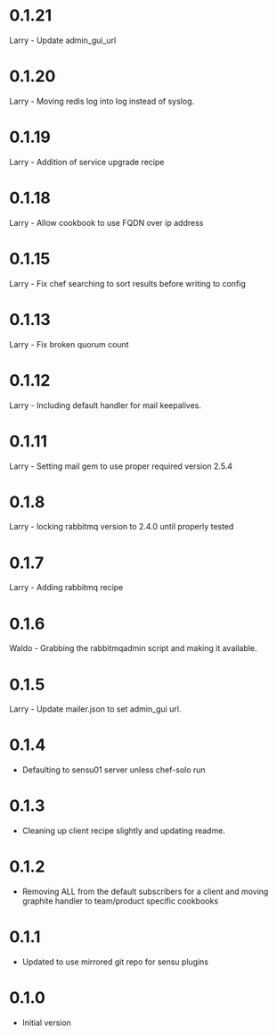 # 0.1.21

Larry - Update admin_gui_url

# 0.1.20

Larry - Moving redis log into log instead of syslog.

# 0.1.19

Larry - Addition of service upgrade recipe

# 0.1.18

Larry - Allow cookbook to use FQDN over ip address

# 0.1.15

Larry - Fix chef searching to sort results before writing to config

# 0.1.13

Larry - Fix broken quorum count

# 0.1.12

Larry - Including default handler for mail keepalives.

# 0.1.11

Larry - Setting mail gem to use proper required version 2.5.4

# 0.1.8

Larry - locking rabbitmq version to 2.4.0 until properly tested

# 0.1.7

Larry - Adding rabbitmq recipe

# 0.1.6

Waldo - Grabbing the rabbitmqadmin script and making it available.

# 0.1.5

Larry - Update mailer.json to set admin_gui url.

# 0.1.4

* Defaulting to sensu01 server unless chef-solo run

# 0.1.3

* Cleaning up client recipe slightly and updating readme.

# 0.1.2

* Removing ALL from the default subscribers for a client and moving graphite handler to team/product specific cookbooks

# 0.1.1

* Updated to use mirrored git repo for sensu plugins

# 0.1.0

* Initial version
